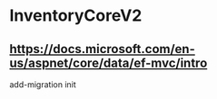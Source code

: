 # InventoryCoreV2
## https://docs.microsoft.com/en-us/aspnet/core/data/ef-mvc/intro

add-migration init